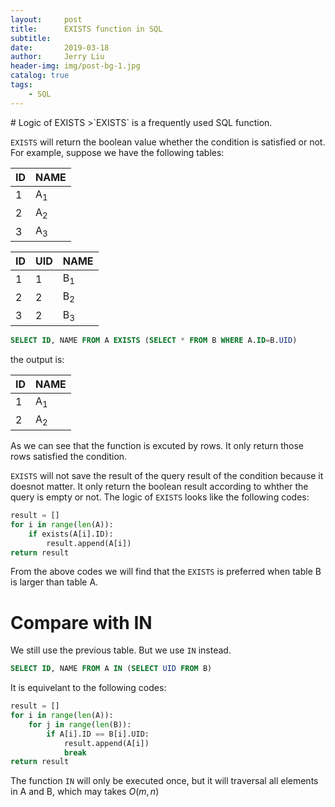 ```yaml
---
layout:     post
title:      EXISTS function in SQL
subtitle:   
date:       2019-03-18
author:     Jerry Liu
header-img: img/post-bg-1.jpg
catalog: true
tags:
    - SQL
---
```

<link rel="stylesheet" href="/assets/css/syntax.css">
# Logic of EXISTS
>`EXISTS` is a frequently used SQL function.

`EXISTS` will return the boolean value whether the condition is satisfied or not.
For example, suppose we have the following tables:

|ID|NAME|
|----|----|
|1|A<sub>1</sub>|
|2|A<sub>2</sub>|
|3|A<sub>3</sub>|


|ID|UID|NAME|
|--|---|----|
|1|1|B<sub>1</sub>|
|2|2|B<sub>2</sub>|
|3|2|B<sub>3</sub>|

```sql
SELECT ID, NAME FROM A EXISTS (SELECT * FROM B WHERE A.ID=B.UID)
```

the output is:

|ID|NAME|
|--|----|
|1|A<sub>1|
|2|A<sub>2|

As we can see that the function is excuted by rows. It only return those rows satisfied the condition.

`EXISTS` will not save the result of the query result of the condition because it doesnot matter. It only return the boolean result according to whther the query is empty or not. The logic of `EXISTS` looks like the following codes:
```python
result = []
for i in range(len(A)):
    if exists(A[i].ID):
        result.append(A[i])
return result
```

From the above codes we will find that the `EXISTS` is preferred when table B is larger than table A. 

# Compare with IN

We still use the previous table. But we use `IN` instead.

```SQL
SELECT ID, NAME FROM A IN (SELECT UID FROM B)
```

It is equivelant to the following codes:
```python
result = []
for i in range(len(A)):
    for j in range(len(B)):
        if A[i].ID == B[i].UID:
            result.append(A[i])
            break
return result
```
<script type="text/javascript" src="http://cdn.mathjax.org/mathjax/latest/MathJax.js?config=default"></script>

The function `IN` will only be executed once, but it will traversal all elements in A and B, which may takes $O(m,n)$